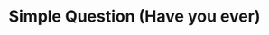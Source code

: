 ---
title: Simple Question (Have you ever)
layout: revealjs-structure
category: questions
structure: "Have you ever"
script:
- Have you ever ___?
- Yes, I have.
- No, I have never ___.
examples:
- visited the U.S.
- wanted to live in Bahia
- been to a theater
- watched a 3d movie
- worked in a restaurant
- traveled to europe
- studied spanish
- missed your childhood
- played tennis
- gone skiing
- cooked for more than 10 people
---